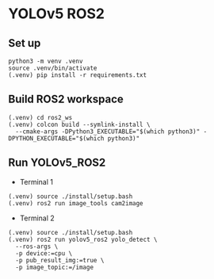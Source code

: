 # YOLOv5 ROS2

## Set up
```
python3 -m venv .venv
source .venv/bin/activate
(.venv) pip install -r requirements.txt
```

## Build ROS2 workspace
```
(.venv) cd ros2_ws
(.venv) colcon build --symlink-install \
  --cmake-args -DPython3_EXECUTABLE="$(which python3)" -DPYTHON_EXECUTABLE="$(which python3)"
```

## Run YOLOv5_ROS2
* Terminal 1
```
(.venv) source ./install/setup.bash
(.venv) ros2 run image_tools cam2image
```

* Terminal 2
```
(.venv) source ./install/setup.bash
(.venv) ros2 run yolov5_ros2 yolo_detect \
  --ros-args \
  -p device:=cpu \
  -p pub_result_img:=true \
  -p image_topic:=/image
```
